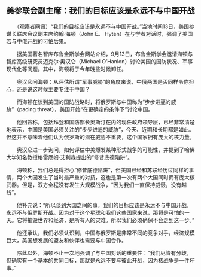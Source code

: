 ## 美参联会副主席：我们的目标应该是永远不与中国开战
　　（观察者网讯）“我们的目标应该是永远不与中国开战。”当地时间13日，美国参谋长联席会议副主席约翰·海顿（John E。 Hyten）在与学者对话时，强调了美国若与中俄开战的可怕后果。

　　据美国著名智库布鲁金斯学会网站介绍，9月13日，布鲁金斯学会邀请海顿与智库高级研究员迈克尔·奥汉仑（Michael O’Hanlon）讨论美国的国防状况、军事现代化等问题。其中，海顿将于今年晚些时候卸任。

　　奥汉仑问海顿：从评估所谓“军事威胁”的角度来说，中俄两国是否同样令你担心，还是说这时候主要专注于中国？

　　而海顿在谈到美国的国防战略时，将俄罗斯与中国称为“步步进逼的威胁”（pacing threat），美国开始“在更确定的条件下”讨论中国。

　　他回答称，包括拜登和国防部长奥斯汀在内的现任政府领导层，已经非常清楚地表示，中国是美国必须关注的“步步进逼的威胁”，今天、近期和长期都是如此。但这并不意味着他们认为俄罗斯的潜在威胁不重要，这个国家拥有庞大的核力量。

　　奥汉仑进一步询问，如何评估中美爆发某种形式战争的可能性，并提到了哈佛大学知名教授格雷厄姆·艾利森提出的“修昔底德陷阱”。

　　海顿称，我们总是得担心“修昔底德陷阱”，但美国已经和苏联经历过同样的事情，两个大国发生了当时最严重的对抗，这也是第一次有两个大国同时拥有庞大核武器。但是，双方全程没有发生大规模战争，“因为我们一直保持威慑，没有越线”。

　　他补充说：“所以谈到大国之间的事，我们的目标应该是永远不与中国开战，永远不与俄罗斯开战。因为对于这个星球和我们这些国家来说，那将是可怕的一天。它将摧毁世界和经济，是所有人的灾难。所以我们必须确保不会走到这一步。”

　　他还承认，我们必须认识到，中国与俄罗斯是非常不同的竞争对手，经济规模巨大，美国想发展的盟友和伙伴也需要与中国合作。

　　除此以外，海顿不止一次地强调了与中国对话的重要性：“我们尽管有分歧，但确实有一个基本的共同目标，那就是永远不要与彼此开战，因为核战争是一件坏事。”

